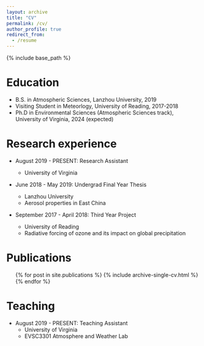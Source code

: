 ```yaml
---
layout: archive
title: "CV"
permalink: /cv/
author_profile: true
redirect_from:
  - /resume
---
```


{% include base_path %}

Education
======
* B.S. in Atmospheric Sciences, Lanzhou University, 2019
* Visiting Student in Meteorlogy, University of Reading, 2017-2018
* Ph.D in Environmental Sciences (Atmospheric Sciences track), University of Virginia, 2024 (expected)

Research experience
======
* August 2019 - PRESENT: Research Assistant
  * University of Virginia

* June 2018 - May 2019: Undergrad Final Year Thesis
  * Lanzhou University
  * Aerosol properties in East China

* September 2017 - April 2018: Third Year Project
  * University of Reading
  * Radiative forcing of ozone and its impact on global precipitation

Publications
======
  <ul>{% for post in site.publications %}
    {% include archive-single-cv.html %}
  {% endfor %}</ul>
  
Teaching
======
* August 2019 - PRESENT: Teaching Assistant
  * University of Virginia
  * EVSC3301 Atmosphere and Weather Lab
